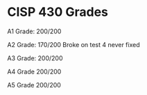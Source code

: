 # CISP 430 Grades

A1 Grade: 200/200

A2 Grade: 170/200 Broke on test 4 never fixed

A3 Grade: 200/200

A4 Grade 200/200

A5 Grade 200/200
